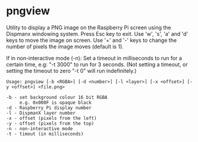 # pngview

Utility to display a PNG image on the Raspberry Pi screen using the Dispmanx windowing system. Press Esc key to exit. Use 'w', 's', 'a' and 'd' keys to move the image on screen. Use '+' and '-' keys to change the number of pixels the image moves (default is 1).

If in non-interactive mode (-n): Set a timeout in milliseconds to run for a certain time, e.g: "-t 3000" to run for 3 seconds. (Not setting a timeout, or setting the timeout to zero "-t 0" will run indefinitely.)

    Usage: pngview [-b <RGBA>] [-d <number>] [-l <layer>] [-x <offset>] [-y <offset>] <file.png>

    -b - set background colour 16 bit RGBA
         e.g. 0x000F is opaque black
    -d - Raspberry Pi display number
    -l - DispmanX layer number
    -x - offset (pixels from the left)
    -y - offset (pixels from the top)
    -n - non-interactive mode
    -t - timout (in milliseconds)

